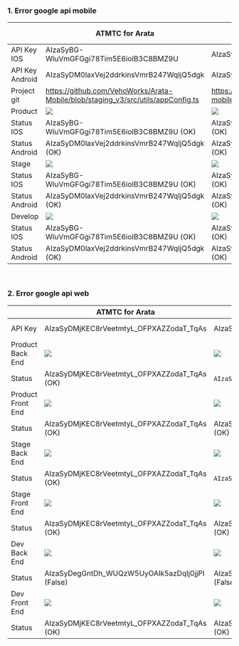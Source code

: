 ### 1. Error google api mobile
| | ATMTC for Arata | ATMTC for GLA | ATMTC for Yamapan | ATMTC demo(2/9/2022) | ATMTC for Daisei-Souko-Allocate | ATMTC for Centlex | ATMTC for MSJ |
| ------ | ------ | ------ | ------ | ------ | ------ | ------ | ------ |
| API Key IOS     | AIzaSyBG-WluVmGFGgi78Tim5E6ioIB3C8BMZ9U | AIzaSyAlWfiOYIbs9V02ZbZxcDlS5KNBv_TqA9U | AIzaSyCeIZL9iZQX-xacY0evlvpsg2u0kmga3GE | NONE | AIzaSyBji1_-FCxvEnWDhjqXKeAiqu6NTSbtCwI | AIzaSyBHJHoGRpPGJEM-O3Ey6BQ7jegY3eI08nQ | AIzaSyARzMomyrVuNDMNWA1ymjZqz8otRjfH1B4 |
| API Key Android | AIzaSyDM0laxVej2ddrkinsVmrB247WqIjQ5dgk | AIzaSyCV0zP51vYEtndrYN_68UlybxcYTLBAMZ8 | AIzaSyAEB8bdWh1wE14jD2rBPw49y1rvw46yOeE | NONE | AIzaSyCtU84glJty7NRZh4J51KCBRwSPi2Hul8w | AIzaSyANoDl9Tw3VzX0V7C0diyxfPlbw6Za5nqA | AIzaSyA0KRWmnabRUk2z40ZbDcWShpeKlvL-dCo |
| Project git     | https://github.com/VehoWorks/Arata-Mobile/blob/staging_v3/src/utils/appConfig.ts | https://github.com/VehoWorks/gac-mobile/blob/product/src/utils/appConfig.ts | https://github.com/thubkit/ATMTC-Yamapan-Mobile/blob/product/src/utils/appConfig.ts | NONE | https://github.com/VehoWorks/ATMTC_Sokou_Mobile/blob/staging/src/utils/appConfig.ts | https://github.com/VehoWorks/ATMTC-Centlex-Mobile/blob/staging/src/utils/appConfig.ts | https://github.com/VehoWorks/atmtc-msj-mobile/blob/staging/src/utils/appConfig.ts |
| Product         | ![](https://res.cloudinary.com/do5mcnq9w/image/upload/v1695092761/error_api_google/arata/Moblie/Api_key_product_ios_android_arata.png) | ![](https://res.cloudinary.com/do5mcnq9w/image/upload/v1695095472/error_api_google/GLA/Mobie/Api_key_product_ios_android_gla.png) | ![](https://res.cloudinary.com/do5mcnq9w/image/upload/v1695099051/error_api_google/Yamapan/Moblie/Api_key_product_ios_android_yamapan.png) | NONE | ![](https://res.cloudinary.com/do5mcnq9w/image/upload/v1701240816/error_api_google/msj/Moblie/msj-mobile-product_fix_1.png)  | ![](https://res.cloudinary.com/do5mcnq9w/image/upload/v1698910954/error_api_google/Cenlex/Moblie/centlex-mobile-product.png) | ![](https://res.cloudinary.com/do5mcnq9w/image/upload/v1698910989/error_api_google/msj/Moblie/msj-mobile-product.png) |
| Status IOS      | AIzaSyBG-WluVmGFGgi78Tim5E6ioIB3C8BMZ9U (OK) | AIzaSyAlWfiOYIbs9V02ZbZxcDlS5KNBv_TqA9U (OK) | AIzaSyCeIZL9iZQX-xacY0evlvpsg2u0kmga3GE (OK) | NONE | AIzaSyBji1_-FCxvEnWDhjqXKeAiqu6NTSbtCwI (OK) | AIzaSyBHJHoGRpPGJEM-O3Ey6BQ7jegY3eI08nQ (OK) | AIzaSyARzMomyrVuNDMNWA1ymjZqz8otRjfH1B4 (OK) |
| Status Android  | AIzaSyDM0laxVej2ddrkinsVmrB247WqIjQ5dgk (OK) | AIzaSyCV0zP51vYEtndrYN_68UlybxcYTLBAMZ8 (OK) | AIzaSyAEB8bdWh1wE14jD2rBPw49y1rvw46yOeE (OK) | NONE | AIzaSyCtU84glJty7NRZh4J51KCBRwSPi2Hul8w (OK) | AIzaSyANoDl9Tw3VzX0V7C0diyxfPlbw6Za5nqA (OK) | AIzaSyA0KRWmnabRUk2z40ZbDcWShpeKlvL-dCo (OK) |
| Stage           | ![](https://res.cloudinary.com/do5mcnq9w/image/upload/v1695092280/error_api_google/arata/Moblie/Api_key_stage_ios_android_arata.png) | ![](https://res.cloudinary.com/do5mcnq9w/image/upload/v1695095678/error_api_google/GLA/Mobie/Api_key_stage_ios_android_gla.png) | ![](https://res.cloudinary.com/do5mcnq9w/image/upload/v1695099229/error_api_google/Yamapan/Moblie/Api_key_stage_ios_android_yamapan.png) | NONE | ![](https://res.cloudinary.com/do5mcnq9w/image/upload/v1698911052/error_api_google/Souko/Moblie/souko-mobile-staging.png) | ![](https://res.cloudinary.com/do5mcnq9w/image/upload/v1698910802/error_api_google/Cenlex/Moblie/centlex-mobile-staging.png) | ![](https://res.cloudinary.com/do5mcnq9w/image/upload/v1698910897/error_api_google/msj/Moblie/msj-mobile-staging.png) |
| Status IOS      | AIzaSyBG-WluVmGFGgi78Tim5E6ioIB3C8BMZ9U (OK) | AIzaSyAlWfiOYIbs9V02ZbZxcDlS5KNBv_TqA9U (OK) | AIzaSyCeIZL9iZQX-xacY0evlvpsg2u0kmga3GE (OK) | NONE | AIzaSyBji1_-FCxvEnWDhjqXKeAiqu6NTSbtCwI (OK) | AIzaSyBHJHoGRpPGJEM-O3Ey6BQ7jegY3eI08nQ (OK) | AIzaSyARzMomyrVuNDMNWA1ymjZqz8otRjfH1B4 (OK) |
| Status Android  | AIzaSyDM0laxVej2ddrkinsVmrB247WqIjQ5dgk (OK) | AIzaSyCV0zP51vYEtndrYN_68UlybxcYTLBAMZ8 (OK) | AIzaSyAEB8bdWh1wE14jD2rBPw49y1rvw46yOeE(OK) | NONE | AIzaSyCtU84glJty7NRZh4J51KCBRwSPi2Hul8w (OK) | AIzaSyANoDl9Tw3VzX0V7C0diyxfPlbw6Za5nqA (OK) | AIzaSyA0KRWmnabRUk2z40ZbDcWShpeKlvL-dCo (OK) |
| Develop         | ![](https://res.cloudinary.com/do5mcnq9w/image/upload/v1700107745/error_api_google/arata/Moblie/Api_key_dev_ios_android_arata.png) | ![](https://res.cloudinary.com/do5mcnq9w/image/upload/v1700107697/error_api_google/GLA/Mobie/Api_key_dev_ios_android_gla.png) | ![](https://res.cloudinary.com/do5mcnq9w/image/upload/v1700107634/error_api_google/Yamapan/Moblie/Api_key_dev_ios_android_yamapan.png) | NONE | ![](https://res.cloudinary.com/do5mcnq9w/image/upload/v1698911026/error_api_google/Souko/Moblie/souko-mobile-develop.png) | ![](https://res.cloudinary.com/do5mcnq9w/image/upload/v1698910760/error_api_google/Cenlex/Moblie/centlex-mobile-dev.png) | ![](https://res.cloudinary.com/do5mcnq9w/image/upload/v1698910861/error_api_google/msj/Moblie/msj-mobile-dev.png) |
| Status IOS      | AIzaSyBG-WluVmGFGgi78Tim5E6ioIB3C8BMZ9U (OK) | AIzaSyAlWfiOYIbs9V02ZbZxcDlS5KNBv_TqA9U (OK) | AIzaSyCeIZL9iZQX-xacY0evlvpsg2u0kmga3GE (OK) | NONE | AIzaSyBji1_-FCxvEnWDhjqXKeAiqu6NTSbtCwI (OK) | AIzaSyBHJHoGRpPGJEM-O3Ey6BQ7jegY3eI08nQ (OK) | AIzaSyARzMomyrVuNDMNWA1ymjZqz8otRjfH1B4 (OK) |
| Status Android  | AIzaSyDM0laxVej2ddrkinsVmrB247WqIjQ5dgk (OK) | AIzaSyCV0zP51vYEtndrYN_68UlybxcYTLBAMZ8 (OK) | AIzaSyAEB8bdWh1wE14jD2rBPw49y1rvw46yOeE (OK) | NONE | AIzaSyCtU84glJty7NRZh4J51KCBRwSPi2Hul8w (OK) | AIzaSyANoDl9Tw3VzX0V7C0diyxfPlbw6Za5nqA (OK) | 	AIzaSyA0KRWmnabRUk2z40ZbDcWShpeKlvL-dCo (OK) |
​
### 2. Error google api web
| | ATMTC for Arata | ATMTC for GLA | ATMTC for Yamapan | ATMTC demo(2/9/2022) | ATMTC for Daisei-Souko-Allocate | ATMTC for Centlex | ATMTC for MSJ | ATMTC for MSJ 2 |
| ------ | ------ | ------ | ------ | ------ | ------ | ------ | ------ | ------ |
| API Key | AIzaSyDMjKEC8rVeetmtyL_OFPXAZZodaT_TqAs | AIzaSyBLnY9PyZ5RFTAUhF5ABPmOudMcq9gYssM | AIzaSyCniZPkuUi6D-qsM72yZyqpoZAjANXg-u0 | AIzaSyBEWcIRCJUaKa8-0Y1bxki0DvnMVDCMIZQ | AIzaSyDXxeDT6gksADYl_hZH4zrwkCDnCki8LjQ | AIzaSyBP11piLBStXdoGhMMzGxCU5h_bmnU5Wgw | AIzaSyCvrMzntUVm_Uza11vp6enXYs4e2vblaXE | AIzaSyCvrMzntUVm_Uza11vp6enXYs4e2vblaXE |
| Product Back End  | ![](https://res.cloudinary.com/do5mcnq9w/image/upload/v1695094370/error_api_google/arata/Back%20End/arata_back_end_product.png) | ![](https://res.cloudinary.com/do5mcnq9w/image/upload/v1695097802/error_api_google/GLA/Back%20end/gla_back_end_product.png) | ![](https://res.cloudinary.com/do5mcnq9w/image/upload/v1698743795/error_api_google/Yamapan/Back%20end/yamapan_back_end_product.png) |  | ![](https://res.cloudinary.com/do5mcnq9w/image/upload/v1701233757/error_api_google/Souko/BackEnd/souko_back_end_product.png) | ![](https://res.cloudinary.com/do5mcnq9w/image/upload/v1701233861/error_api_google/Cenlex/Backend/centlex_back_end_product.png) | ![](https://res.cloudinary.com/do5mcnq9w/image/upload/v1701233949/error_api_google/msj/BackEnd/msj_back_end_product_fix_1.png) | ![](https://res.cloudinary.com/do5mcnq9w/image/upload/v1700637915/error_api_google/msj/BackEnd/msj_back_end_product.png) |
| Status  | AIzaSyDMjKEC8rVeetmtyL_OFPXAZZodaT_TqAs (OK) | `AIzaSyDegGntDh_WUQzW5UyOAIk5azDqIj0jjPI` (False) | `AIzaSyDegGntDh_WUQzW5UyOAIk5azDqIj0jjPI` (False) |  | AIzaSyDXxeDT6gksADYl_hZH4zrwkCDnCki8LjQ (OK) | AIzaSyCniZPkuUi6D-qsM72yZyqpoZAjANXg-u0 (False) | AIzaSyCvrMzntUVm_Uza11vp6enXYs4e2vblaXE (OK) | AIzaSyCvrMzntUVm_Uza11vp6enXYs4e2vblaXE (OK) |
| Product Front End  | ![](https://res.cloudinary.com/do5mcnq9w/image/upload/v1695094656/error_api_google/arata/Front%20End/arata_front_end_product.png) | ![](https://res.cloudinary.com/do5mcnq9w/image/upload/v1695098058/error_api_google/GLA/Front%20end/gla_front_end_product.png) | ![](https://res.cloudinary.com/do5mcnq9w/image/upload/v1698744096/error_api_google/Yamapan/Front%20end/yamapan_front_end_product.png) |  | ![](https://res.cloudinary.com/do5mcnq9w/image/upload/v1701233805/error_api_google/Souko/FrontEnd/souko_front_end_product.png) | ![](https://res.cloudinary.com/do5mcnq9w/image/upload/v1701233906/error_api_google/Cenlex/FrontEnd/centlex_front_end_product.png) | ![](https://res.cloudinary.com/do5mcnq9w/image/upload/v1701234018/error_api_google/msj/FrontEnd/msj_front_end_product_fix_1.png) | ![](https://res.cloudinary.com/do5mcnq9w/image/upload/v1700637975/error_api_google/msj/FrontEnd/msj_front_end_product.png) |
| Status  | AIzaSyDMjKEC8rVeetmtyL_OFPXAZZodaT_TqAs (OK) | AIzaSyBLnY9PyZ5RFTAUhF5ABPmOudMcq9gYssM (OK) | `AIzaSyDegGntDh_WUQzW5UyOAIk5azDqIj0jjPI` (False) |  | AIzaSyDXxeDT6gksADYl_hZH4zrwkCDnCki8LjQ (OK) | AIzaSyBP11piLBStXdoGhMMzGxCU5h_bmnU5Wgw (OK) | AIzaSyCvrMzntUVm_Uza11vp6enXYs4e2vblaXE (OK) | AIzaSyCvrMzntUVm_Uza11vp6enXYs4e2vblaXE (OK) |
| Stage Back End  | ![](https://res.cloudinary.com/do5mcnq9w/image/upload/v1695094794/error_api_google/arata/Back%20End/arata_back_end_stage.png)   | ![](https://res.cloudinary.com/do5mcnq9w/image/upload/v1695098308/error_api_google/GLA/Back%20end/gla_back_end_stage.png) | NONE | | ![](https://res.cloudinary.com/do5mcnq9w/image/upload/v1698896051/error_api_google/Souko/BackEnd/souko_back_end_stage.png)  |
| Status  | AIzaSyDMjKEC8rVeetmtyL_OFPXAZZodaT_TqAs (OK) | `AIzaSyDegGntDh_WUQzW5UyOAIk5azDqIj0jjPI` (False) | NONE |   | `AIzaSyDXxeDT6gksADYl_hZH4zrwkCDnCki8LjQ` (142) (OK) |
| Stage Front End  | ![](https://res.cloudinary.com/do5mcnq9w/image/upload/v1695094903/error_api_google/arata/Front%20End/arata_front_end_stage.png) | ![](https://res.cloudinary.com/do5mcnq9w/image/upload/v1695098421/error_api_google/GLA/Front%20end/gla_front_end_stage.png) | NONE |  | ![](https://res.cloudinary.com/do5mcnq9w/image/upload/v1698896464/error_api_google/Souko/FrontEnd/souko_front_end_stage.png) |
| Status  | AIzaSyDMjKEC8rVeetmtyL_OFPXAZZodaT_TqAs (OK) | AIzaSyBLnY9PyZ5RFTAUhF5ABPmOudMcq9gYssM (OK) | NONE | | AIzaSyDXxeDT6gksADYl_hZH4zrwkCDnCki8LjQ (OK) |
| Dev Back End | ![](https://res.cloudinary.com/do5mcnq9w/image/upload/v1700120596/error_api_google/arata/Back%20End/arata_back_end_dev.png) | ![](https://res.cloudinary.com/do5mcnq9w/image/upload/v1700120671/error_api_google/GLA/Back%20end/gla_back_end_dev.png) | ![](https://res.cloudinary.com/do5mcnq9w/image/upload/v1700120752/error_api_google/Yamapan/Back%20end/yamapan_back_end_dev.png) | | ![](https://res.cloudinary.com/do5mcnq9w/image/upload/v1698899411/error_api_google/Souko/BackEnd/souko_back_end_dev.png)    | ![](https://res.cloudinary.com/do5mcnq9w/image/upload/v1698899134/error_api_google/Cenlex/Backend/centlex_back_end_dev.png.png) | ![](https://res.cloudinary.com/do5mcnq9w/image/upload/v1698899299/error_api_google/msj/BackEnd/msj_back_end_dev.png) |
| Status | AIzaSyDegGntDh_WUQzW5UyOAIk5azDqIj0jjPI (False) | AIzaSyDegGntDh_WUQzW5UyOAIk5azDqIj0jjPI (False) | AIzaSyCniZPkuUi6D-qsM72yZyqpoZAjANXg-u0 (OK) | | AIzaSyDXxeDT6gksADYl_hZH4zrwkCDnCki8LjQ(OK) | AIzaSyBP11piLBStXdoGhMMzGxCU5h_bmnU5Wgw(OK) | AIzaSyCvrMzntUVm_Uza11vp6enXYs4e2vblaXE(OK) |
| Dev Front End | ![](https://res.cloudinary.com/do5mcnq9w/image/upload/v1700120631/error_api_google/arata/Front%20End/arata_front_end_dev.png) | ![](https://res.cloudinary.com/do5mcnq9w/image/upload/v1700120705/error_api_google/GLA/Front%20end/gla_front_end_dev.png) | ![](https://res.cloudinary.com/do5mcnq9w/image/upload/v1700120782/error_api_google/Yamapan/Front%20end/yamapan_front_end_dev.png)   | | ![](https://res.cloudinary.com/do5mcnq9w/image/upload/v1698899443/error_api_google/Souko/FrontEnd/souko_front_end_dev.png)  | ![](https://res.cloudinary.com/do5mcnq9w/image/upload/v1698899220/error_api_google/Cenlex/FrontEnd/centlex_front_end_dev.png.png) | ![](https://res.cloudinary.com/do5mcnq9w/image/upload/v1698899355/error_api_google/msj/FrontEnd/msj_front_end_dev.png) |
| Status |   AIzaSyDMjKEC8rVeetmtyL_OFPXAZZodaT_TqAs (OK)   | AIzaSyBLnY9PyZ5RFTAUhF5ABPmOudMcq9gYssM (OK) | AIzaSyCniZPkuUi6D-qsM72yZyqpoZAjANXg-u0 (OK) | | AIzaSyDXxeDT6gksADYl_hZH4zrwkCDnCki8LjQ(OK) | AIzaSyBP11piLBStXdoGhMMzGxCU5h_bmnU5Wgw(OK) | AIzaSyCvrMzntUVm_Uza11vp6enXYs4e2vblaXE(OK) |
